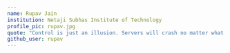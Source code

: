 ```yaml
---
name: Rupav Jain
institution: Netaji Subhas Institute of Technology
profile_pic: rupav.jpg
quote: "Control is just an illusion. Servers will crash no matter what you do!"
github_user: rupav
---
```

